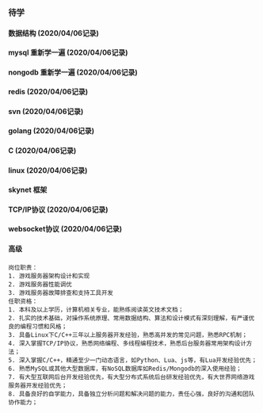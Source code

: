 ### 待学

#### 数据结构 (2020/04/06记录)
#### mysql 重新学一遍 (2020/04/06记录)
#### nongodb 重新学一遍 (2020/04/06记录)
#### redis (2020/04/06记录)
#### svn (2020/04/06记录)
#### golang (2020/04/06记录)
#### C (2020/04/06记录)
#### linux (2020/04/06记录)
#### skynet 框架
#### TCP/IP协议 (2020/04/06记录)
#### websocket协议 (2020/04/06记录)


#### 高级
```
岗位职责：
1. 游戏服务器架构设计和实现
2. 游戏服务器性能调优
3. 游戏服务器故障排查和支持工具开发
任职资格：
1. 本科及以上学历，计算机相关专业，能熟练阅读英文技术文档；
2. 扎实的技术基础，对操作系统原理、常用数据结构、算法和设计模式有深刻理解，有严谨优良的编程习惯和风格；
3. 具备Linux下C/C++三年以上服务器开发经验，熟悉高并发的常见问题，熟悉RPC机制；
4. 深入掌握TCP/IP协议，熟悉网络编程、多线程编程技术，熟悉后台服务器常用架构设计方法；
5. 深入掌握C/C++，精通至少一门动态语言，如Python、Lua、js等，有Lua开发经验优先；
6. 熟悉MySQL或其他大型数据库，有NoSQL数据库如Redis/Mongodb的深入使用经验；
7. 有大型互联网后台开发经验优先，有大型分布式系统后台研发经验优先，有大世界网络游戏服务器开发经验优先；
8. 具备良好的自学能力，具备独立分析问题和解决问题的能力，责任心强，良好的沟通和团队协作能力；
```
